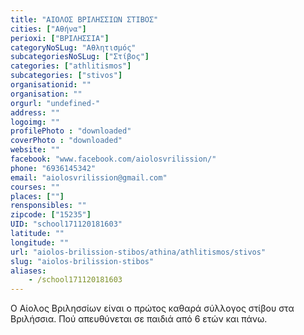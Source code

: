 ```yaml
---
title: "ΑΙΟΛΟΣ ΒΡΙΛΗΣΣΙΩΝ ΣΤΙΒΟΣ"
cities: ["Αθήνα"]
perioxi: ["ΒΡΙΛΗΣΣΙΑ"]
categoryNoSLug: "Αθλητισμός"
subcategoriesNoSLug: ["Στίβος"]
categories: ["athlitismos"]
subcategories: ["stivos"]
organisationid: ""
organisation: ""
orgurl: "undefined-"
address: ""
logoimg: ""
profilePhoto : "downloaded"
coverPhoto : "downloaded"
website: ""
facebook: "www.facebook.com/aiolosvrilission/"
phone: "6936145342"
email: "aiolosvrilission@gmail.com"
courses: ""
places: [""]
rensponsibles: ""
zipcode: ["15235"]
UID: "school171120181603"
latitude: ""
longitude: ""
url: "aiolos-brilission-stibos/athina/athlitismos/stivos"
slug: "aiolos-brilission-stibos"
aliases:
    - /school171120181603
---
```



Ο Αίολος Βριλησσίων είναι ο πρώτος καθαρά σύλλογος στίβου στα Βριλήσσια. Πού απευθύνεται σε παιδιά από 6 ετών και πάνω.

